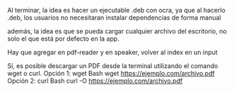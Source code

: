 Al terminar, la idea es hacer un ejecutable .deb con ocra, ya que al hacerlo .deb, los usuarios no necesitaran instalar dependencias de forma manual

además, la idea es que se pueda cargar cualquier archivo del escritorio, no solo el que está por defecto en la app.

Hay que agregar en pdf-reader y en speaker, volver al index en un input


Sí, es posible descargar un PDF desde la terminal utilizando el comando wget o curl.
Opción 1: wget
Bash
wget https://ejemplo.com/archivo.pdf
Opción 2: curl
Bash
curl -O https://ejemplo.com/archivo.pdf
